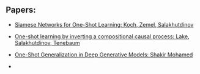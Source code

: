 ## Papers:

- [Siamese Networks for One-Shot Learning: Koch, Zemel, Salakhutdinov](https://www.cs.cmu.edu/~rsalakhu/papers/oneshot1.pdf)
- [One-shot learning by inverting a compositional causal process: Lake, Salakhutdinov, Tenebaum](https://cims.nyu.edu/~brenden/LakeEtAlNips2013.pdf)
- [One-Shot Generalization in Deep Generative Models: Shakir Mohamed](https://arxiv.org/pdf/1603.05106.pdf)



- 
